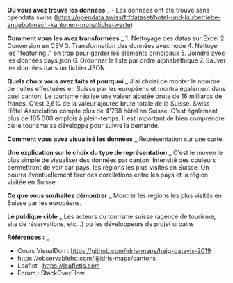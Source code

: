 **Où vous avez trouvé les données** _ 
    - Les données ont été trouvé sans opendata.swiss (https://opendata.swiss/fr/dataset/hotel-und-kurbetriebe-angebot-nach-kantonen-monatliche-werte)

**Comment vous les avez transformées** _
    1. Nettoyage des datas sur Excel
    2. Conversion en CSV
    3. Transformation des données avec node
    4. Nettoyer les "featuring.." en trop pour garder les éléments principaux
    5. Joindre avec les données pays.json
    6. Ordonner la liste par ordre alphabéthique
    7. Sauver les données dans un fichier JSON

**Quels choix vous avez faits et pourquoi** _
    J'ai choisi de monter le nombre de nuités effectuées en Suisse par les européens et montra également dans quel canton. Le tourisme réalise une valeur ajoutée brute  de 16 milliards de francs. C'est 2,6% de la valeur ajoutée brute totale de la Suisse. Swiss Hôtel Association compte plus de 4'768 hôtel en Suisse. C'est également plus de 165 000 emplois à plein-temps. Il est important de bien comprendre où le tourisme se développe pour suivre la demande. 
 
**Comment vous avez visualisé les données** _
    Représentation sur une carte. 

**Une explication sur le choix du type de représentation** _
    C'est le moyen le plus simple de visualiser des données par canton. 
    Intensité des couleurs permettront de voir par pays, les régions les plus visités en Suisse. On pourra éventuellement tirer des corellations entre les pays et la région visitée en Suisse. 

**Ce que vous souhaitez démontrer** _
    Montrer les régions les plus visités en Suisse par les européens.

**Le publique cible** _
    Les acteurs du tourisme suisse (agence de tourisme, site de réservations, etc...) ou les développeurs de projet urbains 

**Références :** _
- Cours VisualDon : https://github.com/idris-maps/heig-datavis-2019 
- https://observablehq.com/@idris-maps/cantons 
- Leaflet : https://leafletjs.com 
- Forum : StackOverFlow
